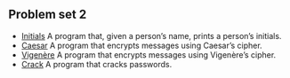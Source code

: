 ## Problem set 2

  * [Initials](https://docs.cs50.net/problems/initials/more/initials.html) A program that, given a person’s name, prints a person’s initials.
  * [Caesar](https://docs.cs50.net/problems/caesar/caesar.html) A program that encrypts messages using Caesar’s cipher.
  * [Vigenère](https://docs.cs50.net/problems/vigenere/vigenere.html) A program that encrypts messages using Vigenère’s cipher.
  * [Crack](https://docs.cs50.net/problems/crack/crack.html) A program that cracks passwords.
  
